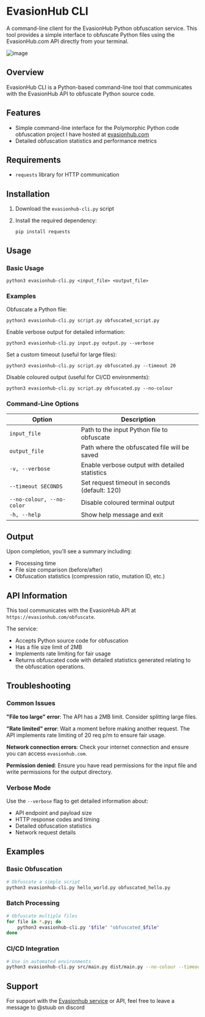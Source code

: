 # EvasionHub CLI

A command-line client for the EvasionHub Python obfuscation service. This tool provides a simple interface to obfuscate Python files using the EvasionHub.com API directly from your terminal.

![image](https://github.com/user-attachments/assets/ae53a45f-a001-41e9-86ba-c154809b5d6c)

## Overview

EvasionHub CLI is a Python-based command-line tool that communicates with the EvasionHub API to obfuscate Python source code.

## Features

- Simple command-line interface for the Polymorphic Python code obfuscation project I have hosted at [evasionhub.com](https://evasionhub.com)
- Detailed obfuscation statistics and performance metrics


## Requirements

- `requests` library for HTTP communication

## Installation

1. Download the `evasionhub-cli.py` script
2. Install the required dependency:
   
   `pip install requests`
   

## Usage

### Basic Usage


`python3 evasionhub-cli.py <input_file> <output_file>`


### Examples

Obfuscate a Python file:

`python3 evasionhub-cli.py script.py obfuscated_script.py`


Enable verbose output for detailed information:

`python3 evasionhub-cli.py input.py output.py --verbose`


Set a custom timeout (useful for large files):

`python3 evasionhub-cli.py script.py obfuscated.py --timeout 20`


Disable coloured output (useful for CI/CD environments):

`python3 evasionhub-cli.py script.py obfuscated.py --no-colour`


### Command-Line Options

| Option | Description |
|--------|-------------|
| `input_file` | Path to the input Python file to obfuscate |
| `output_file` | Path where the obfuscated file will be saved |
| `-v, --verbose` | Enable verbose output with detailed statistics |
| `--timeout SECONDS` | Set request timeout in seconds (default: 120) |
| `--no-colour, --no-color` | Disable coloured terminal output |
| `-h, --help` | Show help message and exit |

## Output

Upon completion, you'll see a summary including:
- Processing time
- File size comparison (before/after)
- Obfuscation statistics (compression ratio, mutation ID, etc.)


## API Information

This tool communicates with the EvasionHub API at `https://evasionhub.com/obfuscate`. 

The service:

- Accepts Python source code for obfuscation
- Has a file size limit of 2MB
- Implements rate limiting for fair usage
- Returns obfuscated code with detailed statistics generated relating to the obfuscation operations.

## Troubleshooting

### Common Issues

**"File too large" error**: The API has a 2MB limit. Consider splitting large files.

**"Rate limited" error**: Wait a moment before making another request. The API implements rate limiting of 20 req p/m to ensure fair usage.

**Network connection errors**: Check your internet connection and ensure you can access `evasionhub.com`.

**Permission denied**: Ensure you have read permissions for the input file and write permissions for the output directory.

### Verbose Mode

Use the `--verbose` flag to get detailed information about:
- API endpoint and payload size
- HTTP response codes and timing
- Detailed obfuscation statistics
- Network request details

## Examples

### Basic Obfuscation
```bash
# Obfuscate a simple script
python3 evasionhub-cli.py hello_world.py obfuscated_hello.py
```

### Batch Processing
```bash
# Obfuscate multiple files
for file in *.py; do
    python3 evasionhub-cli.py "$file" "obfuscated_$file"
done
```

### CI/CD Integration
```bash
# Use in automated environments
python3 evasionhub-cli.py src/main.py dist/main.py --no-colour --timeout 300
```

## Support

For support with the [Evasionhub service](https://evasionhub.com) or API, feel free to leave a message to @stuub on discord
